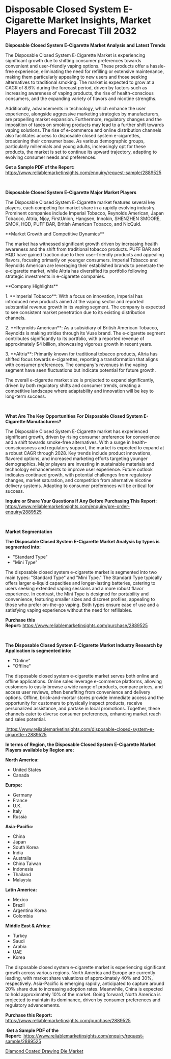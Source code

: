 <p><h1>Disposable Closed System E-Cigarette Market Insights, Market Players and Forecast Till 2032</h1></p><p><strong>Disposable Closed System E-Cigarette Market Analysis and Latest Trends</strong></p>
<p><p>The Disposable Closed System E-Cigarette Market is experiencing significant growth due to shifting consumer preferences towards convenient and user-friendly vaping options. These products offer a hassle-free experience, eliminating the need for refilling or extensive maintenance, making them particularly appealing to new users and those seeking alternatives to traditional smoking. The market is expected to grow at a CAGR of 8.6% during the forecast period, driven by factors such as increasing awareness of vaping products, the rise of health-conscious consumers, and the expanding variety of flavors and nicotine strengths.</p><p>Additionally, advancements in technology, which enhance the user experience, alongside aggressive marketing strategies by manufacturers, are propelling market expansion. Furthermore, regulatory changes and the imposition of taxes on smoking products may lead to a further shift towards vaping solutions. The rise of e-commerce and online distribution channels also facilitates access to disposable closed system e-cigarettes, broadening their consumer base. As various demographic groups, particularly millennials and young adults, increasingly opt for these products, the market is set to continue its upward trajectory, adapting to evolving consumer needs and preferences.</p></p>
<p><strong>Get a Sample PDF of the Report:&nbsp;</strong> <a href="https://www.reliablemarketinsights.com/enquiry/request-sample/2889525?utm_campaign=2888&utm_medium=2&utm_source=Github&utm_content=ia&utm_term=14032025&utm_id=disposable-closed-system-e-cigarette">https://www.reliablemarketinsights.com/enquiry/request-sample/2889525</a></p>
<p>&nbsp;</p>
<p><strong>Disposable Closed System E-Cigarette Major Market Players</strong></p>
<p><p>The Disposable Closed System E-Cigarette market features several key players, each competing for market share in a rapidly evolving industry. Prominent companies include Imperial Tobacco, Reynolds American, Japan Tobacco, Altria, Njoy, FirstUnion, Hangsen, Innokin, SHENZHEN SMOORE, SMOK, HQD, PUFF BAR, British American Tobacco, and NicQuid.</p><p>**Market Growth and Competitive Dynamics**  </p><p>The market has witnessed significant growth driven by increasing health awareness and the shift from traditional tobacco products. PUFF BAR and HQD have gained traction due to their user-friendly products and appealing flavors, focusing primarily on younger consumers. Imperial Tobacco and Reynolds American are leveraging their established brands to penetrate the e-cigarette market, while Altria has diversified its portfolio following strategic investments in e-cigarette companies.</p><p>**Company Highlights**  </p><p>1. **Imperial Tobacco**: With a focus on innovation, Imperial has introduced new products aimed at the vaping sector and reported substantial revenue growth in its vaping segment. The company is expected to see consistent market penetration due to its existing distribution channels.</p><p>   </p><p>2. **Reynolds American**: As a subsidiary of British American Tobacco, Reynolds is making strides through its Vuse brand. The e-cigarette segment contributes significantly to its portfolio, with a reported revenue of approximately $4 billion, showcasing vigorous growth in recent years.</p><p>3. **Altria**: Primarily known for traditional tobacco products, Altria has shifted focus towards e-cigarettes, reporting a transformation that aligns with consumer preferences. The company's revenues in the vaping segment have seen fluctuations but indicate potential for future growth.</p><p>The overall e-cigarette market size is projected to expand significantly, driven by both regulatory shifts and consumer trends, creating a competitive landscape where adaptability and innovation will be key to long-term success.</p></p>
<p>&nbsp;</p>
<p><strong>What Are The Key Opportunities For Disposable Closed System E-Cigarette Manufacturers?</strong></p>
<p><p>The Disposable Closed System E-Cigarette market has experienced significant growth, driven by rising consumer preference for convenience and a shift towards smoke-free alternatives. With a surge in health-consciousness and regulatory support, the market is expected to expand at a robust CAGR through 2028. Key trends include product innovations, flavored options, and increased marketing efforts targeting younger demographics. Major players are investing in sustainable materials and technology enhancements to improve user experience. Future outlook indicates continued growth, with potential challenges from regulatory changes, market saturation, and competition from alternative nicotine delivery systems. Adapting to consumer preferences will be critical for success.</p></p>
<p><strong>Inquire or Share Your Questions If Any Before Purchasing This Report:</strong> <a href="https://www.reliablemarketinsights.com/enquiry/pre-order-enquiry/2889525?utm_campaign=2888&utm_medium=2&utm_source=Github&utm_content=ia&utm_term=14032025&utm_id=disposable-closed-system-e-cigarette">https://www.reliablemarketinsights.com/enquiry/pre-order-enquiry/2889525</a></p>
<p>&nbsp;</p>
<p><strong>Market Segmentation</strong></p>
<p><strong>The Disposable Closed System E-Cigarette Market Analysis by types is segmented into:</strong></p>
<p><ul><li>"Standard Type"</li><li>"Mini Type"</li></ul></p>
<p><p>The disposable closed system e-cigarette market is segmented into two main types: "Standard Type" and "Mini Type." The Standard Type typically offers larger e-liquid capacities and longer-lasting batteries, catering to users seeking extended vaping sessions and a more robust flavor experience. In contrast, the Mini Type is designed for portability and convenience, featuring smaller sizes and discreet profiles, appealing to those who prefer on-the-go vaping. Both types ensure ease of use and a satisfying vaping experience without the need for refillables.</p></p>
<p><strong>Purchase this Report:&nbsp;</strong><a href="https://www.reliablemarketinsights.com/purchase/2889525?utm_campaign=2888&utm_medium=2&utm_source=Github&utm_content=ia&utm_term=14032025&utm_id=disposable-closed-system-e-cigarette">https://www.reliablemarketinsights.com/purchase/2889525</a></p>
<p>&nbsp;</p>
<p><strong>The Disposable Closed System E-Cigarette Market Industry Research by Application is segmented into:</strong></p>
<p><ul><li>"Online"</li><li>"Offline"</li></ul></p>
<p><p>The disposable closed system e-cigarette market serves both online and offline applications. Online sales leverage e-commerce platforms, allowing customers to easily browse a wide range of products, compare prices, and access user reviews, often benefiting from convenience and delivery options. Offline, brick-and-mortar stores provide immediate access and the opportunity for customers to physically inspect products, receive personalized assistance, and partake in local promotions. Together, these channels cater to diverse consumer preferences, enhancing market reach and sales potential.</p></p>
<p><a href="https://www.reliablemarketinsights.com/disposable-closed-system-e-cigarette-r2889525?utm_campaign=2888&utm_medium=2&utm_source=Github&utm_content=ia&utm_term=14032025&utm_id=disposable-closed-system-e-cigarette">&nbsp;https://www.reliablemarketinsights.com/disposable-closed-system-e-cigarette-r2889525</a></p>
<p><strong>In terms of Region, the Disposable Closed System E-Cigarette Market Players available by Region are:</strong></p>
<p>
    <p> <strong> North America: </strong>
        <ul>
            <li>United States</li>
            <li>Canada</li>
        </ul>
        </p> 
    <p> <strong> Europe: </strong>
        <ul>
            <li>Germany</li>
            <li>France</li>
            <li>U.K.</li>
            <li>Italy</li>
            <li>Russia</li>
        </ul>
        </p> 
    <p> <strong> Asia-Pacific: </strong>
        <ul>
            <li>China</li>
            <li>Japan</li>
            <li>South Korea</li>
            <li>India</li>
            <li>Australia</li>
            <li>China Taiwan</li>
            <li>Indonesia</li>
            <li>Thailand</li>
            <li>Malaysia</li>
        </ul>
        </p> 
    <p> <strong> Latin America: </strong>
        <ul>
            <li>Mexico</li>
            <li>Brazil</li>
            <li>Argentina Korea</li>
            <li>Colombia</li>
        </ul>
        </p> 
    <p> <strong> Middle East & Africa: </strong>
        <ul>
            <li>Turkey</li>
            <li>Saudi</li>
            <li>Arabia</li>
            <li>UAE</li>
            <li>Korea</li>
        </ul>
    </p>
    </p>
<p><p>The disposable closed system e-cigarette market is experiencing significant growth across various regions. North America and Europe are currently leading, with market share valuations of approximately 40% and 30%, respectively. Asia-Pacific is emerging rapidly, anticipated to capture around 20% share due to increasing adoption rates. Meanwhile, China is expected to hold approximately 10% of the market. Going forward, North America is projected to maintain its dominance, driven by consumer preferences and regulatory advancements.</p></p>
<p><strong>Purchase this Report: </strong><a href="https://www.reliablemarketinsights.com/purchase/2889525?utm_campaign=2888&utm_medium=2&utm_source=Github&utm_content=ia&utm_term=14032025&utm_id=disposable-closed-system-e-cigarette">https://www.reliablemarketinsights.com/purchase/2889525</a></p>
<p>&nbsp;<strong>Get a Sample PDF of the Report:&nbsp;&nbsp;</strong><a href="https://www.reliablemarketinsights.com/enquiry/request-sample/2889525?utm_campaign=2888&utm_medium=2&utm_source=Github&utm_content=ia&utm_term=14032025&utm_id=disposable-closed-system-e-cigarette">https://www.reliablemarketinsights.com/enquiry/request-sample/2889525</a></p>
<p><strong></strong></p>
<p><p><a href="https://github.com/abantolemox08/Market-Research-Report-List-1/blob/main/diamond-coated-drawing-die-market.md?utm_campaign=2888&utm_medium=2&utm_source=Github&utm_content=ia&utm_term=14032025&utm_id=disposable-closed-system-e-cigarette">Diamond Coated Drawing Die Market</a></p></p>